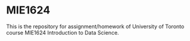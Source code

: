 # MIE1624
This is the repository for assignment/homework of University of Toronto course MIE1624 Introduction to Data Science.
